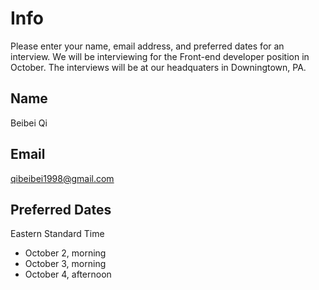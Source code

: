 # Info

Please enter your name, email address, and preferred dates for an interview. We will be interviewing for the Front-end developer position in October. The interviews will be at our headquaters in Downingtown, PA. 

## Name

Beibei Qi

## Email

qibeibei1998@gmail.com

## Preferred Dates
Eastern Standard Time
- October 2, morning
- October 3, morning
- October 4, afternoon

